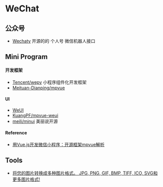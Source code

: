 # WeChat

## 公众号
- [Wechaty](https://github.com/Chatie/wechaty) 开源的的 个人号 微信机器人接口

## Mini Program

#### 开发框架
- [Tencent/wepy](https://github.com/Tencent/wepy) 小程序组件化开发框架
- [Meituan-Dianping/mpvue](https://github.com/Meituan-Dianping/mpvue)


#### UI
- [WeUI](https://weui.io/)
- [KuangPF/mpvue-weui](https://github.com/KuangPF/mpvue-weui)
- [meili/minui](https://github.com/meili/minui) 美丽说开源

#### Reference
- [用Vue.js开发微信小程序：开源框架mpvue解析](https://tech.meituan.com/mt_mpvue_development_framework.html)

## Tools
- [将您的图片转换成多种图片格式。
JPG, PNG, GIF, BMP, TIFF, ICO, SVG和更多图片格式!](https://jinaconvert.com/cn/)